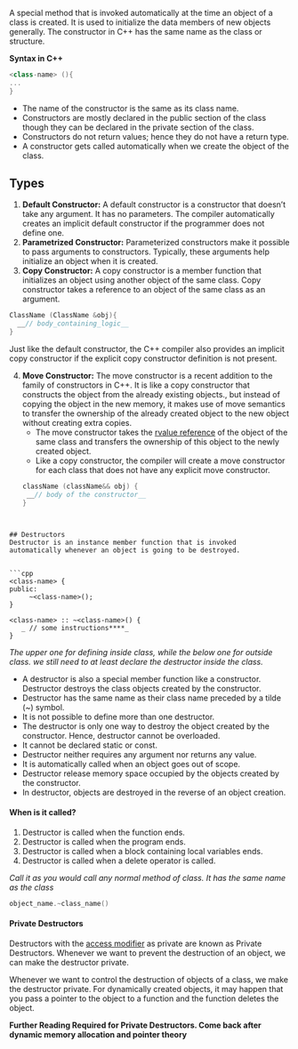 A special method that is invoked automatically at the time an object of a class is created. It is used to initialize the data members of new objects generally. The constructor in C++ has the same name as the class or structure.

**Syntax in C++**
```cpp
<class-name> (){  
...  
}
```

- The name of the constructor is the same as its class name.
- Constructors are mostly declared in the public section of the class though they can be declared in the private section of the class.
- Constructors do not return values; hence they do not have a return type.
- A constructor gets called automatically when we create the object of the class.

## Types 
1. **Default Constructor:** A default constructor is a constructor that doesn’t take any argument. It has no parameters. The compiler automatically creates an implicit default constructor if the programmer does not define one.
2. **Parametrized Constructor:** Parameterized constructors make it possible to pass arguments to constructors. Typically, these arguments help initialize an object when it is created.
3. **Copy Constructor:** A copy constructor is a member function that initializes an object using another object of the same class. Copy constructor takes a reference to an object of the same class as an argument.
```cpp
ClassName (ClassName &obj){  
  __// body_containing_logic__  
}
```

Just like the default constructor, the C++ compiler also provides an implicit copy constructor if the explicit copy constructor definition is not present.

4. **Move Constructor:** The move constructor is a recent addition to the family of constructors in C++. It is like a copy constructor that constructs the object from the already existing objects., but instead of copying the object in the new memory, it makes use of move semantics to transfer the ownership of the already created object to the new object without creating extra copies.
	- The move constructor takes the [rvalue reference](https://www.geeksforgeeks.org/lvalues-references-and-rvalues-references-in-c-with-examples/) of the object of the same class and transfers the ownership of this object to the newly created object.
	- Like a copy constructor, the compiler will create a move constructor for each class that does not have any explicit move constructor.
	```cpp
	className (className&& obj) {  
     __// body of the constructor__  
	}
```


## Destructors
Destructor is an instance member function that is invoked automatically whenever an object is going to be destroyed. 


```cpp
<class-name> {  
public:  
     ~<class-name>(); 
}  
  
<class-name> :: ~<class-name>() {
   _ // some instructions****_  
}
```

*The upper one for defining inside class, while the below one for outside class. we still need to at least declare the destructor inside the class.*

- A destructor is also a special member function like a constructor. Destructor destroys the class objects created by the constructor. 
- Destructor has the same name as their class name preceded by a tilde (~) symbol.
- It is not possible to define more than one destructor.
- The destructor is only one way to destroy the object created by the constructor. Hence, destructor cannot be overloaded.
- It cannot be declared static or const.
- Destructor neither requires any argument nor returns any value.
- It is automatically called when an object goes out of scope. 
- Destructor release memory space occupied by the objects created by the constructor.
- In destructor, objects are destroyed in the reverse of an object creation.

#### When is it called?
1. Destructor is called when the function ends.
2. Destructor is called when the program ends.
3. Destructor is called when a block containing local variables ends.
4. Destructor is called when a delete operator is called.

*Call it as you would call any normal method of class. It has the same name as the class*
```cpp
object_name.~class_name()
```

#### Private Destructors
Destructors with the [access modifier](https://www.geeksforgeeks.org/access-modifiers-in-c/) as private are known as Private Destructors. Whenever we want to prevent the destruction of an object, we can make the destructor private.

Whenever we want to control the destruction of objects of a class, we make the destructor private. For dynamically created objects, it may happen that you pass a pointer to the object to a function and the function deletes the object.

**Further Reading Required for Private Destructors. Come back after dynamic memory allocation and pointer theory**

